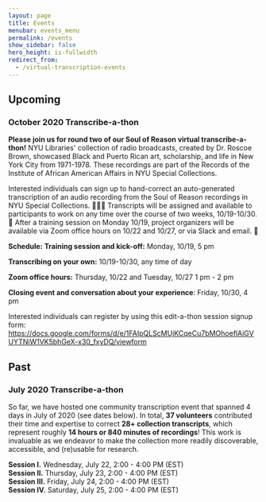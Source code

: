 ```yaml
---
layout: page
title: Events
menubar: events_menu
permalink: /events
show_sidebar: false
hero_height: is-fullwidth
redirect_from:
  - /virtual-transcription-events
---
```

## Upcoming

### October 2020 Transcribe-a-thon
**Please join us for round two of our Soul of Reason virtual transcribe-a-thon!**
NYU Libraries' collection of radio broadcasts, created by Dr. Roscoe Brown, showcased Black and Puerto Rican art, scholarship, and life in New York City from 1971-1978. These recordings are part of the Records of the Institute of African American Affairs in NYU Special Collections. 

Interested individuals can sign up to hand-correct an auto-generated transcription of an audio recording from the Soul of Reason recordings in NYU Special Collections. 🙋🏽‍♀️
Transcripts will be assigned and available to participants to work on any time over the course of two weeks, 10/19-10/30. 📝
After a training session on Monday 10/19, project organizers will be available via Zoom office hours on 10/22 and 10/27, or via Slack and email. 💬

**Schedule:**
__Training session and kick-off:__ Monday, 10/19, 5 pm

__Transcribing on your own:__ 10/19-10/30, any time of day

__Zoom office hours:__ Thursday, 10/22 and Tuesday, 10/27 1 pm - 2 pm

__Closing event and conversation about your experience__: Friday, 10/30, 4 pm


Interested individuals can register by using this edit-a-thon session signup form: https://docs.google.com/forms/d/e/1FAIpQLScMUjKCqeCu7bMOhoeflAiGVUYTNiW1VK5bhGeX-x30_fxyDQ/viewform


## Past

### July 2020 Transcribe-a-thon

So far, we have hosted one community transcription event that spanned 4 days in July of 2020 (see dates below). In total, __37 volunteers__ contributed their time and expertise to correct __28+ collection transcripts__, which represent roughly __14 hours or 840 minutes of recordings__! This work is invaluable as we endeavor to make the collection more readily discoverable, accessible, and (re)usable for research.

__Session I.__    Wednesday, July 22, 2:00 - 4:00 PM (EST)  
__Session II.__   Thursday, July 23, 2:00 - 4:00 PM (EST)  
__Session III.__  Friday, July 24, 2:00 - 4:00 PM (EST)  
__Session IV.__   Saturday, July 25, 2:00 - 4:00 PM (EST)
